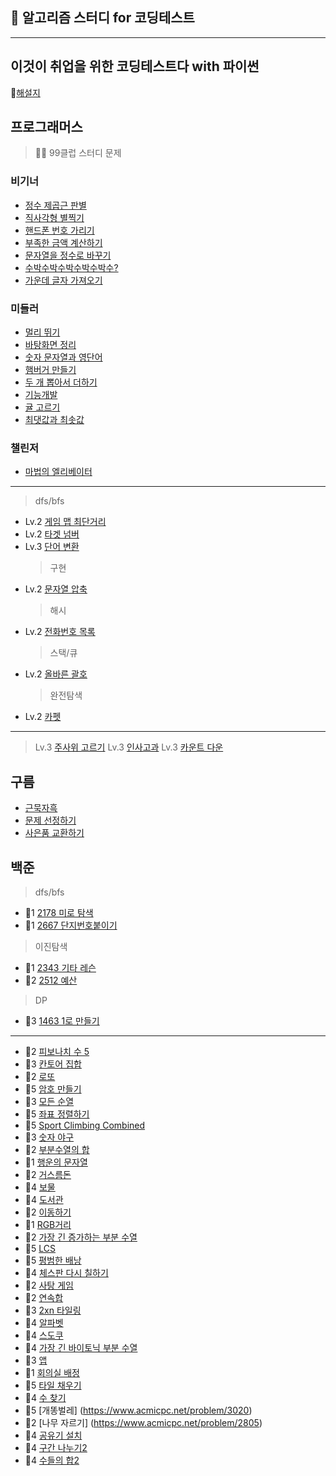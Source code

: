 ## 👾 알고리즘 스터디 for 코딩테스트

---

## 이것이 취업을 위한 코딩테스트다 with 파이썬

📗[해설지](https://github.com/ndb796/python-for-coding-test)

## 프로그래머스

> 🙇‍♂️ 99클럽 스터디 문제

### 비기너

- [정수 제곱근 판별](https://school.programmers.co.kr/learn/courses/30/lessons/12934)
- [직사각형 별찍기](https://school.programmers.co.kr/learn/courses/30/lessons/12969?language=python3)
- [핸드폰 번호 가리기](https://school.programmers.co.kr/learn/courses/30/lessons/12948)
- [부족한 금액 계산하기](https://school.programmers.co.kr/learn/courses/30/lessons/82612)
- [문자열을 정수로 바꾸기](https://school.programmers.co.kr/learn/courses/30/lessons/12925)
- [수박수박수박수박수박수?](https://school.programmers.co.kr/learn/courses/30/lessons/12922)
- [가운데 글자 가져오기](https://school.programmers.co.kr/learn/courses/30/lessons/12903)

### 미들러

- [멀리 뛰기](https://school.programmers.co.kr/learn/courses/30/lessons/12914)
- [바탕화면 정리](https://school.programmers.co.kr/learn/courses/30/lessons/161990)
- [숫자 문자열과 영단어](https://school.programmers.co.kr/learn/courses/30/lessons/81301)
- [햄버거 만들기](https://school.programmers.co.kr/learn/courses/30/lessons/133502)
- [두 개 뽑아서 더하기](https://school.programmers.co.kr/learn/courses/30/lessons/68644)
- [기능개발](https://school.programmers.co.kr/learn/courses/30/lessons/42586)
- [귤 고르기](https://school.programmers.co.kr/learn/courses/30/lessons/138476)
- [최댓값과 최솟값](https://school.programmers.co.kr/learn/courses/30/lessons/12939)

### 챌린저

- [마법의 엘리베이터](https://school.programmers.co.kr/learn/courses/30/lessons/148653)

---

> dfs/bfs

- Lv.2 [게임 맵 최단거리](https://school.programmers.co.kr/learn/courses/30/lessons/1844)
- Lv.2 [타겟 넘버](https://school.programmers.co.kr/learn/courses/30/lessons/43165)
- Lv.3 [단어 변환](https://school.programmers.co.kr/learn/courses/30/lessons/43163)
  > 구현
- Lv.2 [문자열 압축](https://school.programmers.co.kr/learn/courses/30/lessons/60057)
  > 해시
- Lv.2 [전화번호 목록](https://school.programmers.co.kr/learn/courses/30/lessons/42577)
  > 스택/큐
- Lv.2 [올바른 괄호](https://school.programmers.co.kr/learn/courses/30/lessons/12909)
  > 완전탐색
- Lv.2 [카펫](https://school.programmers.co.kr/learn/courses/30/lessons/42842)

---

> Lv.3 [주사위 고르기](https://school.programmers.co.kr/learn/courses/30/lessons/258709)
> Lv.3 [인사고과](https://school.programmers.co.kr/learn/courses/30/lessons/152995)
> Lv.3 [카운트 다운](https://school.programmers.co.kr/learn/courses/30/lessons/131129)

## 구름

- [근묵자흑](https://yoloaeee.tistory.com/78)
- [문제 선정하기](https://dduniverse.tistory.com/entry/%EA%B5%AC%EB%A6%84-%EC%95%8C%EA%B3%A0%EB%A6%AC%EC%A6%98-%EB%A8%BC%EB%8D%B0%EC%9D%B4-%EC%B1%8C%EB%A6%B0%EC%A7%80-2%EC%A3%BC%EC%B0%A8-%EB%AC%B8%EC%A0%9C1-%ED%95%A9%EA%B2%A9%EC%9E%90-%EC%B0%BE%EA%B8%B0)
- [사은품 교환하기](https://level.goorm.io/exam/47878/%EC%82%AC%EC%9D%80%ED%92%88-%EA%B5%90%ED%99%98%ED%95%98%EA%B8%B0/quiz/1)

## 백준

> dfs/bfs

- 🥈1 [2178 미로 탐색](https://www.acmicpc.net/problem/2178)
- 🥈1 [2667 단지번호붙이기](https://www.acmicpc.net/problem/2667)

> 이진탐색

- 🥈1 [2343 기타 레슨](https://www.acmicpc.net/problem/2343)
- 🥈2 [2512 예산](https://www.acmicpc.net/problem/2512)

> DP

- 🥈3 [1463 1로 만들기](https://www.acmicpc.net/problem/2343)

---

- 🥉2 [피보나치 수 5](https://www.acmicpc.net/problem/10870)
- 🥈3 [칸토어 집합](https://www.acmicpc.net/problem/4779)
- 🥈2 [로또](https://www.acmicpc.net/problem/6603)
- 🥇5 [암호 만들기](https://www.acmicpc.net/problem/1759)
- 🥈3 [모든 순열](https://www.acmicpc.net/problem/10974)
- 🥈5 [좌표 정렬하기](https://www.acmicpc.net/problem/11650)
- 🥈5 [Sport Climbing Combined](https://www.acmicpc.net/problem/23246)
- 🥈3 [숫자 야구](https://www.acmicpc.net/problem/2503)
- 🥈2 [부분수열의 합](https://www.acmicpc.net/problem/1182)
- 🥈1 [행운의 문자열](https://www.acmicpc.net/problem/1342)
- 🥉2 [거스름돈](https://www.acmicpc.net/problem/5585)
- 🥈4 [보물](https://www.acmicpc.net/problem/1026)
- 🥇4 [도서관](https://www.acmicpc.net/problem/1461)
- 🥈2 [이동하기](https://www.acmicpc.net/problem/11048)
- 🥈1 [RGB거리](https://www.acmicpc.net/problem/1149)
- 🥈2 [가장 긴 증가하는 부분 수열](https://www.acmicpc.net/problem/11053)
- 🥇5 [LCS](https://www.acmicpc.net/problem/9251)
- 🥇5 [평범한 배낭](https://www.acmicpc.net/problem/12865)
- 🥈4 [체스판 다시 칠하기](https://www.acmicpc.net/problem/1018)
- 🥈2 [사탕 게임](https://www.acmicpc.net/problem/3085)
- 🥈2 [연속합](https://www.acmicpc.net/problem/1912)
- 🥈3 [2xn 타일링](https://www.acmicpc.net/problem/11726)
- 🥇4 [알파벳](https://www.acmicpc.net/problem/1987)
- 🥇4 [스도쿠](https://www.acmicpc.net/problem/2580)
- 🥇4 [가장 긴 바이토닉 부분 수열](https://www.acmicpc.net/problem/11054)
- 🥇3 [앱](https://www.acmicpc.net/problem/7579)
- 🥈1 [회의실 배정](https://www.acmicpc.net/problem/1931)
- 🥇5 [타일 채우기](https://www.acmicpc.net/problem/2133)
- 🥈4 [수 찾기](https://www.acmicpc.net/problem/1920)
- 🥇5 [개똥벌레] (https://www.acmicpc.net/problem/3020)
- 🥈2 [나무 자르기] (https://www.acmicpc.net/problem/2805)
- 🥇4 [공유기 설치](https://www.acmicpc.net/problem/2110)
- 🥇4 [구간 나누기2](https://www.acmicpc.net/problem/13397)
- 🥈4 [수들의 합2](https://www.acmicpc.net/problem/2003)
